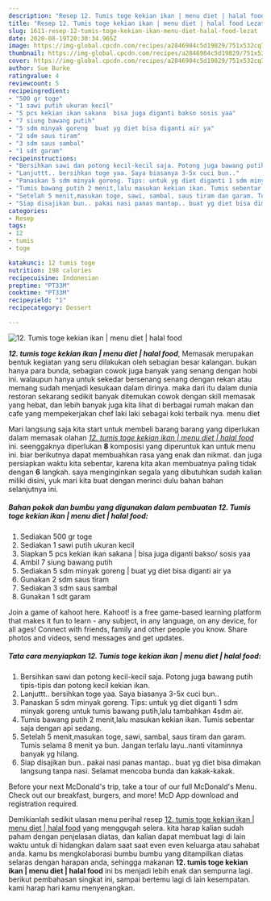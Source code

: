 ```yaml
---
description: "Resep 12. Tumis toge kekian ikan | menu diet | halal food Lezat"
title: "Resep 12. Tumis toge kekian ikan | menu diet | halal food Lezat"
slug: 1611-resep-12-tumis-toge-kekian-ikan-menu-diet-halal-food-lezat
date: 2020-08-19T20:30:34.965Z
image: https://img-global.cpcdn.com/recipes/a2846984c5d19829/751x532cq70/12-tumis-toge-kekian-ikan-menu-diet-halal-food-foto-resep-utama.jpg
thumbnail: https://img-global.cpcdn.com/recipes/a2846984c5d19829/751x532cq70/12-tumis-toge-kekian-ikan-menu-diet-halal-food-foto-resep-utama.jpg
cover: https://img-global.cpcdn.com/recipes/a2846984c5d19829/751x532cq70/12-tumis-toge-kekian-ikan-menu-diet-halal-food-foto-resep-utama.jpg
author: Sue Burke
ratingvalue: 4
reviewcount: 5
recipeingredient:
- "500 gr toge"
- "1 sawi putih ukuran kecil"
- "5 pcs kekian ikan sakana  bisa juga diganti bakso sosis yaa"
- "7 siung bawang putih"
- "5 sdm minyak goreng  buat yg diet bisa diganti air ya"
- "2 sdm saus tiram"
- "3 sdm saus sambal"
- "1 sdt garam"
recipeinstructions:
- "Bersihkan sawi dan potong kecil-kecil saja. Potong juga bawang putih tipis-tipis dan potong kecil kekian ikan."
- "Lanjuttt.. bersihkan toge yaa. Saya biasanya 3-5x cuci bun.."
- "Panaskan 5 sdm minyak goreng. Tips: untuk yg diet diganti 1 sdm minyak goreng untuk tumis bawang putih,lalu tambahkan 4sdm air."
- "Tumis bawang putih 2 menit,lalu masukan kekian ikan. Tumis sebentar saja dengan api sedang."
- "Setelah 5 menit,masukan toge, sawi, sambal, saus tiram dan garam. Tumis selama 8 menit ya bun. Jangan terlalu layu..nanti vitaminnya banyak yg hilang."
- "Siap disajikan bun.. pakai nasi panas mantap.. buat yg diet bisa dimakan langsung tanpa nasi. Selamat mencoba bunda dan kakak-kakak."
categories:
- Resep
tags:
- 12
- tumis
- toge

katakunci: 12 tumis toge 
nutrition: 198 calories
recipecuisine: Indonesian
preptime: "PT33M"
cooktime: "PT33M"
recipeyield: "1"
recipecategory: Dessert

---
```



![12. Tumis toge kekian ikan | menu diet | halal food](https://img-global.cpcdn.com/recipes/a2846984c5d19829/751x532cq70/12-tumis-toge-kekian-ikan-menu-diet-halal-food-foto-resep-utama.jpg)

<b><i>12. tumis toge kekian ikan | menu diet | halal food</i></b>, Memasak merupakan bentuk kegiatan yang seru dilakukan oleh sebagian besar kalangan. bukan hanya para bunda, sebagian cowok juga banyak yang senang dengan hobi ini. walaupun hanya untuk sekedar bersenang senang dengan rekan atau memang sudah menjadi kesukaan dalam dirinya. maka dari itu dalam dunia restoran sekarang sedikit banyak ditemukan cowok dengan skill memasak yang hebat, dan lebih banyak juga kita lihat di berbagai rumah makan dan cafe yang mempekerjakan chef laki laki sebagai koki terbaik nya.
 menu diet 

Mari langsung saja kita start untuk membeli barang barang yang diperlukan dalam memasak olahan <u><i>12. tumis toge kekian ikan | menu diet | halal food</i></u> ini. seenggaknya diperlukan <b>8</b> komposisi yang diperuntuk kan untuk menu ini. biar berikutnya dapat membuahkan rasa yang enak dan nikmat. dan juga persiapkan waktu kita sebentar, karena kita akan membuatnya paling tidak dengan <b>6</b> langkah. saya menginginkan segala yang dibutuhkan sudah kalian miliki disini, yuk mari kita buat dengan merinci dulu bahan bahan selanjutnya ini.

<!--inarticleads1-->

##### Bahan pokok dan bumbu yang digunakan dalam pembuatan 12. Tumis toge kekian ikan | menu diet | halal food:

1. Sediakan 500 gr toge
1. Sediakan 1 sawi putih ukuran kecil
1. Siapkan 5 pcs kekian ikan sakana | bisa juga diganti bakso/ sosis yaa
1. Ambil 7 siung bawang putih
1. Sediakan 5 sdm minyak goreng | buat yg diet bisa diganti air ya
1. Gunakan 2 sdm saus tiram
1. Sediakan 3 sdm saus sambal
1. Gunakan 1 sdt garam


Join a game of kahoot here. Kahoot! is a free game-based learning platform that makes it fun to learn - any subject, in any language, on any device, for all ages! Connect with friends, family and other people you know. Share photos and videos, send messages and get updates. 

<!--inarticleads2-->

##### Tata cara menyiapkan 12. Tumis toge kekian ikan | menu diet | halal food:

1. Bersihkan sawi dan potong kecil-kecil saja. Potong juga bawang putih tipis-tipis dan potong kecil kekian ikan.
1. Lanjuttt.. bersihkan toge yaa. Saya biasanya 3-5x cuci bun..
1. Panaskan 5 sdm minyak goreng. Tips: untuk yg diet diganti 1 sdm minyak goreng untuk tumis bawang putih,lalu tambahkan 4sdm air.
1. Tumis bawang putih 2 menit,lalu masukan kekian ikan. Tumis sebentar saja dengan api sedang.
1. Setelah 5 menit,masukan toge, sawi, sambal, saus tiram dan garam. Tumis selama 8 menit ya bun. Jangan terlalu layu..nanti vitaminnya banyak yg hilang.
1. Siap disajikan bun.. pakai nasi panas mantap.. buat yg diet bisa dimakan langsung tanpa nasi. Selamat mencoba bunda dan kakak-kakak.


Before your next McDonald&#39;s trip, take a tour of our full McDonald&#39;s Menu. Check out our breakfast, burgers, and more! McD App download and registration required. 

Demikianlah sedikit ulasan menu perihal resep <u>12. tumis toge kekian ikan | menu diet | halal food</u> yang menggugah selera. kita harap kalian sudah paham dengan penjelasan diatas, dan kalian dapat membuat lagi di lain waktu untuk di hidangkan dalam saat saat even even keluarga atau sahabat anda. kamu bs mengkolaborasi bumbu bumbu yang ditampilkan diatas selaras dengan harapan anda, sehingga makanan <b>12. tumis toge kekian ikan | menu diet | halal food</b> ini bs menjadi lebih enak dan sempurna lagi. berikut pembahasan singkat ini, sampai bertemu lagi di lain kesempatan. kami harap hari kamu menyenangkan.
